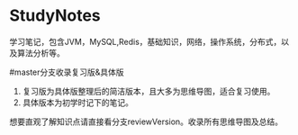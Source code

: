 # StudyNotes
学习笔记，包含JVM，MySQL,Redis，基础知识，网络，操作系统，分布式，以及算法分析等。

#master分支收录复习版&具体版
1. 复习版为具体版整理后的简洁版本，且大多为思维导图，适合复习使用。
2. 具体版本为初学时记下的笔记。

想要直观了解知识点请直接看分支reviewVersion。收录所有思维导图及总结。
